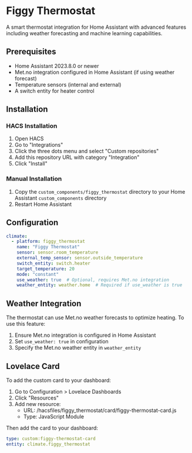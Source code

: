 # Figgy Thermostat

A smart thermostat integration for Home Assistant with advanced features including weather forecasting and machine learning capabilities.

## Prerequisites

- Home Assistant 2023.8.0 or newer
- Met.no integration configured in Home Assistant (if using weather forecast)
- Temperature sensors (internal and external)
- A switch entity for heater control

## Installation

### HACS Installation
1. Open HACS
2. Go to "Integrations"
3. Click the three dots menu and select "Custom repositories"
4. Add this repository URL with category "Integration"
5. Click "Install"

### Manual Installation
1. Copy the `custom_components/figgy_thermostat` directory to your Home Assistant `custom_components` directory
2. Restart Home Assistant

## Configuration

```yaml
climate:
  - platform: figgy_thermostat
    name: "Figgy Thermostat"
    sensor: sensor.room_temperature
    external_temp_sensor: sensor.outside_temperature
    switch_entity: switch.heater
    target_temperature: 20
    mode: "constant"
    use_weather: true  # Optional, requires Met.no integration
    weather_entity: weather.home  # Required if use_weather is true
```

## Weather Integration

The thermostat can use Met.no weather forecasts to optimize heating. To use this feature:

1. Ensure Met.no integration is configured in Home Assistant
2. Set `use_weather: true` in configuration
3. Specify the Met.no weather entity in `weather_entity`

## Lovelace Card

To add the custom card to your dashboard:

1. Go to Configuration > Lovelace Dashboards
2. Click "Resources"
3. Add new resource:
   - URL: /hacsfiles/figgy_thermostat/card/figgy-thermostat-card.js
   - Type: JavaScript Module

Then add the card to your dashboard:

```yaml
type: custom:figgy-thermostat-card
entity: climate.figgy_thermostat
```